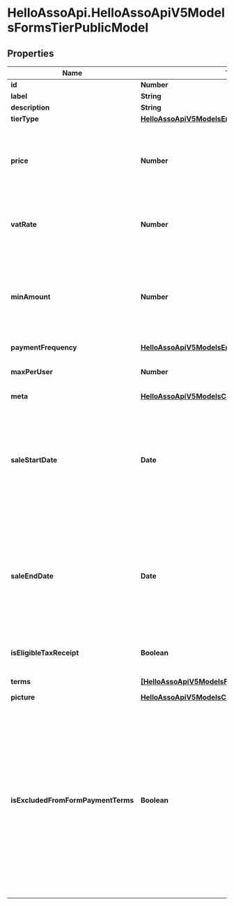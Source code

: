 # HelloAssoApi.HelloAssoApiV5ModelsFormsTierPublicModel

## Properties

Name | Type | Description | Notes
------------ | ------------- | ------------- | -------------
**id** | **Number** | id | [optional] 
**label** | **String** | label | [optional] 
**description** | **String** | description | [optional] 
**tierType** | [**HelloAssoApiV5ModelsEnumsTierType**](HelloAssoApiV5ModelsEnumsTierType.md) |  | [optional] 
**price** | **Number** | the Price in cents  if price equals 0 then it is free or there is a MinAmount | [optional] 
**vatRate** | **Number** | Vat rate if applicable  Amount have to be 0.10 for 10% | [optional] 
**minAmount** | **Number** | If set, it means the payment is free to choose, according to the specified minAmount in cents | [optional] 
**paymentFrequency** | [**HelloAssoApiV5ModelsEnumsPaymentFrequencyType**](HelloAssoApiV5ModelsEnumsPaymentFrequencyType.md) |  | [optional] 
**maxPerUser** | **Number** | Max quantity buyable in this cart | [optional] 
**meta** | [**HelloAssoApiV5ModelsCommonMetaModel**](HelloAssoApiV5ModelsCommonMetaModel.md) |  | [optional] 
**saleStartDate** | **Date** | The datetime (Inclusive) at which the users can start buying this tier.  If null the tier will be available at the start of the event. | [optional] 
**saleEndDate** | **Date** | The datetime (Inclusive) at which the tier is no longer available.  If null the tier will be available until the end of the event. | [optional] 
**isEligibleTaxReceipt** | **Boolean** | Whether this is eligible to a deduction | [optional] 
**terms** | [**[HelloAssoApiV5ModelsFormsTermModel]**](HelloAssoApiV5ModelsFormsTermModel.md) | Terms of tier | [optional] 
**picture** | [**HelloAssoApiV5ModelsCommonDocumentModel**](HelloAssoApiV5ModelsCommonDocumentModel.md) |  | [optional] 
**isExcludedFromFormPaymentTerms** | **Boolean** | True means this tier must be paid in the initial payment, false means it can be paid in payment with installments  Null when the form payment terms are disabled or not compatible with the related form | [optional] 


